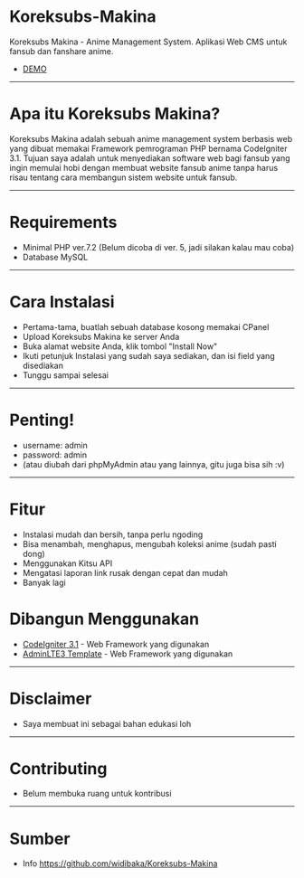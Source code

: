 # Koreksubs-Makina
Koreksubs Makina - Anime Management System. 
Aplikasi Web CMS untuk fansub dan fanshare anime.
* [DEMO](https://koreksubs.online/)
************
# Apa itu Koreksubs Makina?
Koreksubs Makina adalah sebuah anime management system berbasis web yang dibuat memakai Framework pemrograman PHP bernama CodeIgniter 3.1.
Tujuan saya adalah untuk menyediakan software web bagi fansub yang ingin memulai hobi dengan membuat website fansub anime tanpa harus risau tentang cara membangun sistem website untuk fansub.
************
# Requirements
- Minimal PHP ver.7.2 (Belum dicoba di ver. 5, jadi silakan kalau mau coba)
- Database MySQL
************
# Cara Instalasi
- Pertama-tama, buatlah sebuah database kosong memakai CPanel
- Upload Koreksubs Makina ke server Anda
- Buka alamat website Anda, klik tombol "Install Now"
- Ikuti petunjuk Instalasi yang sudah saya sediakan, dan isi field yang disediakan
- Tunggu sampai selesai
************
# Penting!
- username: admin
- password: admin
- (atau diubah dari phpMyAdmin atau yang lainnya, gitu juga bisa sih :v)
************
# Fitur
- Instalasi mudah dan bersih, tanpa perlu ngoding
- Bisa menambah, menghapus, mengubah koleksi anime (sudah pasti dong)
- Menggunakan Kitsu API
- Mengatasi laporan link rusak dengan cepat dan mudah
- Banyak lagi
# Dibangun Menggunakan
* [CodeIgniter 3.1](http://codeigniter.com/) - Web Framework yang digunakan
* [AdminLTE3 Template](https://adminlte.io/themes/AdminLTE) - Web Framework yang digunakan
************
# Disclaimer
- Saya membuat ini sebagai bahan edukasi loh
************
# Contributing
- Belum membuka ruang untuk kontribusi
************
# Sumber
-  Info <https://github.com/widibaka/Koreksubs-Makina>
